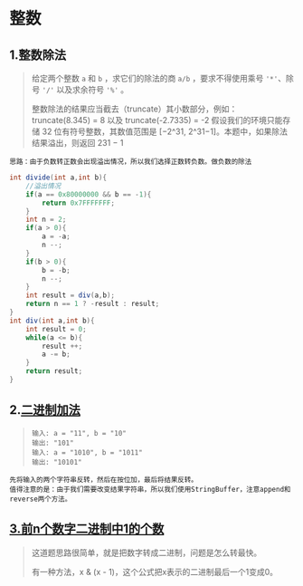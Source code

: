 # 整数

## 1.整数除法

> 给定两个整数 `a` 和 `b` ，求它们的除法的商 `a/b` ，要求不得使用乘号 `'*'`、除号 `'/'` 以及求余符号 `'%'` 。
>
> 整数除法的结果应当截去（truncate）其小数部分，例如：truncate(8.345) = 8 以及 truncate(-2.7335) = -2
> 假设我们的环境只能存储 32 位有符号整数，其数值范围是 [−2^31, 2^31−1]。本题中，如果除法结果溢出，则返回 231 − 1

```block
思路：由于负数转正数会出现溢出情况，所以我们选择正数转负数。做负数的除法
```

```java
int divide(int a,int b){
    //溢出情况
    if(a == 0x80000000 && b == -1){
        return 0x7FFFFFFF;
    }
    int n = 2;
    if(a > 0){
        a = -a;
        n --;
    }
    if(b > 0){
        b = -b;
        n --;
    }
    int result = div(a,b);
    return n == 1 ? -result : result;
}
int div(int a,int b){
    int result = 0;
    while(a <= b){
        result ++;
        a -= b;
    }
    return result;
}
```

## 2.[二进制加法](https://leetcode-cn.com/problems/JFETK5/)

> ```block
> 输入: a = "11", b = "10"
> 输出: "101"
> 输入: a = "1010", b = "1011"
> 输出: "10101"
> ```

```block
先将输入的两个字符串反转，然后在按位加，最后将结果反转。
值得注意的是：由于我们需要改变结果字符串，所以我们使用StringBuffer，注意append和reverse两个方法。
```

## [3.前n个数字二进制中1的个数](https://leetcode-cn.com/problems/w3tCBm/)

> 这道题思路很简单，就是把数字转成二进制，问题是怎么转最快。
>
> 有一种方法，x & (x - 1)，这个公式把x表示的二进制最后一个1变成0。

